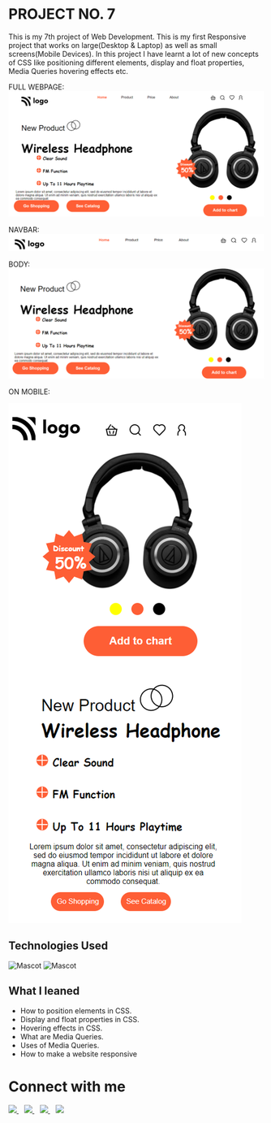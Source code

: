 # PROJECT NO. 7

This is my 7th project of Web Development. This is my first Responsive project that works on large(Desktop & Laptop) as well as small screens(Mobile Devices). In this project I have learnt a lot of new concepts of CSS like positioning different elements, display and float properties, Media Queries hovering effects etc. 

FULL WEBPAGE:
![Project2]( /sc/full.png "proj2 image")

NAVBAR:
![Project2]( /sc/nav.PNG "proj2 image")

BODY:
![Project2]( /sc/body.PNG "pro21 image")

ON MOBILE:

![mOBILE](/mob/mfull.png)





## Technologies Used

![Mascot](https://www.vectorlogo.zone/logos/w3_html5/w3_html5-icon.svg "mascot logo")
![Mascot](https://www.vectorlogo.zone/logos/w3_css/w3_css-icon.svg "mascot logo")


## What I leaned

- How to position elements in CSS.
- Display and float properties in CSS.
- Hovering effects in CSS.
- What are Media Queries.
- Uses of Media Queries.
- How to make a website responsive



# Connect with me

   <a href="https://www.linkedin.com/in/mughninoman97/" >
    <img width="30px" src="https://www.vectorlogo.zone/logos/linkedin/linkedin-icon.svg" />
  </a>&ensp;
  <a href="https://twitter.com/mughninoman97">
    <img width="30px" src="https://www.vectorlogo.zone/logos/twitter/twitter-official.svg" />
  </a>&ensp;
  <a href="https://www.instagram.com/mughninoman97/">
    <img width="30px" src="https://www.vectorlogo.zone/logos/instagram/instagram-icon.svg" />
  </a>&ensp;
  <a href="https://abdulmughninoman.hashnode.dev/">
  <img width="30px" src="https://cdn.hashnode.com/res/hashnode/image/upload/v1611902473383/CDyAuTy75.png?auto=compress" />
  </a>

